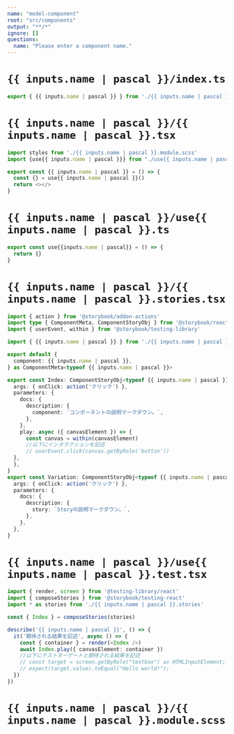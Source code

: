 ```yaml
---
name: "model-component"
root: "src/components"
output: "**/*"
ignore: []
questions:
  name: "Please enter a component name."
---
```


# `{{ inputs.name | pascal }}/index.ts`
```typescript
export { {{ inputs.name | pascal }} } from './{{ inputs.name | pascal }}';
```

# `{{ inputs.name | pascal }}/{{ inputs.name | pascal }}.tsx`
```typescript
import styles from './{{ inputs.name | pascal }}.module.scss'
import {use{{ inputs.name | pascal }}} from "./use{{ inputs.name | pascal }}"

export const {{ inputs.name | pascal }} = () => {
  const {} = use{{ inputs.name | pascal }}()
  return <></>
}
```


# `{{ inputs.name | pascal }}/use{{ inputs.name | pascal }}.ts`

```typescript
export const use{{inputs.name | pascal}} = () => {
  return {}
}

```


# `{{ inputs.name | pascal }}/{{ inputs.name | pascal }}.stories.tsx`

```typescript
import { action } from '@storybook/addon-actions'
import type { ComponentMeta, ComponentStoryObj } from '@storybook/react'
import { userEvent, within } from '@storybook/testing-library'

import { {{ inputs.name | pascal }} } from './{{ inputs.name | pascal }}'

export default {
  component: {{ inputs.name | pascal }},
} as ComponentMeta<typeof {{ inputs.name | pascal }}>

export const Index: ComponentStoryObj<typeof {{ inputs.name | pascal }}> = {
  args: { onClick: action('クリック') },
  parameters: {
    docs: {
      description: {
        component: `コンポーネントの説明マークダウン。`,
      },
    },
    play: async ({ canvasElement }) => {
      const canvas = within(canvasElement)
      //以下にインタラクションを記述
      // userEvent.click(canvas.getByRole('button'))
  },
  },
}
export const Variation: ComponentStoryObj<typeof {{ inputs.name | pascal }}> = {
  args: { onClick: action('クリック') },
  parameters: {
    docs: {
      description: {
        story: `Storyの説明マークダウン。`,
      },
    },
  },
}


```

# `{{ inputs.name | pascal }}/use{{ inputs.name | pascal }}.test.tsx`

```typescript
import { render, screen } from '@testing-library/react'
import { composeStories } from '@storybook/testing-react'
import * as stories from './{{ inputs.name | pascal }}.stories'

const { Index } = composeStories(stories)

describe('{{ inputs.name | pascal }}', () => {
  it('期待される結果を記述', async () => {
    const { container } = render(<Index />)
    await Index.play({ canvasElement: container })
    //以下にテストターゲートと期待される結果を記述
    // const target = screen.getByRole("textbox") as HTMLInputElement;
    // expect(target.value).toEqual("Hello world!");
  })
})

```

# `{{ inputs.name | pascal }}/{{ inputs.name | pascal }}.module.scss`

```scss
```